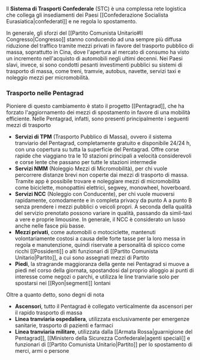 ll **Sistema di Trasporti Confederale** (STC) è una complessa rete logistica che collega gli insediamenti dei Paesi [[Confederazione Socialista Eurasiatica|confederati]] e ne regola lo spostamento.

In generale, gli sforzi del [[Partito Comunista Unitario#Il Congresso|Congresso]] stanno conducendo ad una sempre più diffusa riduzione del traffico tramite mezzi privati in favore del trasporto pubblico di massa, soprattutto in Cina, dove l'apertura al mercato di consumo ha visto un incremento nell'acquisto di automobili negli ultimi decenni. Nei Paesi slavi, invece, si sono condotti pesanti investimenti pubblici su sistemi di trasporto di massa, come treni, tramvie, autobus, navette, servizi taxi e noleggio mezzi per micromobilità.

### Trasporto nelle Pentagrad
Pioniere di questo cambiamento è stato il progetto [[Pentagrad]], che ha forzato l'aggiornamento dei mezzi di spostamento in favore di una mobilità efficiente. Nelle Pentagrad, infatti, sono presenti principalmente i seguenti mezzi di trasporto
- **Servizi di TPM** (Trasporto Pubblico di Massa), ovvero il sistema tranviario del Pentagrad, completamente gratuito e disponibile 24/24 h, con una copertura su tutta la superficie del Pentagrad. Offre corse rapide che viaggiano tra le 10 stazioni principali a velocità considerevoli e corse lente che passano per tutte le stazioni intermedie
- **Servizi NMM** (Noleggio Mezzi di Micromobilità), per chi vuole percorrere distanze brevi non coperte dai mezzi di trasporto di massa. Tramite app è possibile trovare e noleggiare mezzi di micromobilità come biciclette, monopattini elettrici, segwey, monowheel, hoverboard.
- **Servizi NCC** (Noleggio con Conducente), per chi vuole muoversi rapidamente, comodamente e in completa privacy da punto A a punto B senza prendere i mezzi pubblici o veicoli propri. A seconda della qualità del servizio prenotato possono variare in qualità, passando da simil-taxi a vere e proprie limousine. In generale, il NCC è considerato un lusso anche nelle fasce più basse.
- **Mezzi privati**, come automobili o motociclette, mantenuti volontariamente costosi a causa delle forte tasse per la loro messa in regola e manutenzione, quindi riservate a personalità di spicco come ricchi [[Possidenti]] o alti funzionari di [[Partito Comunista Unitario|Partito]], a cui sono assegnati mezzi di Partito
- **Piedi**, la stragrande maggioranza della gente nei Pentagrad si muove a piedi nel corso della giornata, spostandosi dal proprio alloggio ai punti di interesse come negozi o parchi, e utilizza le line tranviarie solo per spostarsi nei [[Ryon|segmenti]] lontani

Oltre a quanto detto, sono degni di nota
- **Ascensori**, tutto il Pentagrad è collegato verticalmente da ascensori per il rapido trasporto di massa
- **Linea tranviaria ospedaliera**, utilizzata esclusivamente per emergenze sanitarie, trasporto di pazienti e farmaci
- **Linea tranviaria militare**, utilizzata dalla [[Armata Rossa|guarnigione del Pentagrad]], [[Ministero della Sicurezza Confederale|agenti speciali]] e funzionari di [[Partito Comunista Unitario|Partito]] per lo spostamento di merci, armi o persone 
